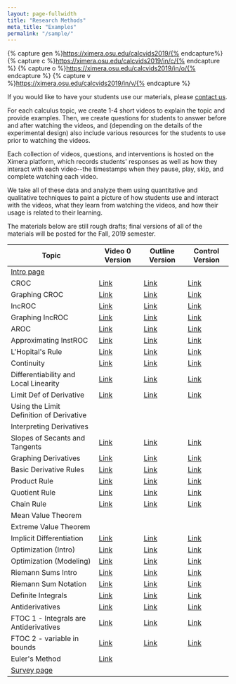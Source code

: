 ```yaml
---
layout: page-fullwidth
title: "Research Methods"
meta_title: "Examples"
permalink: "/sample/"
---
```


{% capture gen %}https://ximera.osu.edu/calcvids2019/{% endcapture%}
{% capture c %}https://ximera.osu.edu/calcvids2019/in/c/{% endcapture %}
{% capture o %}https://ximera.osu.edu/calcvids2019/in/o/{% endcapture %}
{% capture v %}https://ximera.osu.edu/calcvids2019/in/v/{% endcapture %}

If you would like to have your students use our materials, please <a href="mailto:info@calcvids.org">contact us</a>.

For each calculus topic, we create 1-4 short videos to explain the topic and provide examples. Then, we create questions for students to answer before and after watching the videos, and (depending on the details of the experimental design) also include various resources for the students to use prior to watching the videos.

Each collection of videos, questions, and interventions is hosted on the Ximera platform, which records students' responses as well as how they interact with each video--the timestamps when they pause, play, skip, and complete watching each video.

We take all of these data and analyze them using quantitative and qualitative techniques to paint a picture of how students use and interact with the videos, what they learn from watching the videos, and how their usage is related to their learning.

The materials below are still rough drafts; final versions of all of the materials will be posted for the Fall, 2019 semester.

| Topic                                    | Video 0 Version              | Outline Version              | Control Version              |
| ---------------------------------------- | ---------------------------- | ---------------------------- | ---------------------------- |
| [Intro page]({{gen}}intro/intro)         |                              |                              |                              |
| CROC                                     | [Link]({{v}}croc)            | [Link]({{o}}croc)            | [Link]({{c}}croc)            |
| Graphing CROC                            | [Link]({{v}}graphingcroc)    | [Link]({{o}}graphingcroc)    | [Link]({{c}}graphingcroc)    |
| IncROC                                   | [Link]({{v}}incroc)          | [Link]({{o}}incroc)          | [Link]({{c}}incroc)          |
| Graphing IncROC                          | [Link]({{v}}graphingincroc)  | [Link]({{o}}graphingincroc)  | [Link]({{c}}graphingincroc)  |
| AROC                                     | [Link]({{v}}aroc)            | [Link]({{o}}aroc)            | [Link]({{c}}aroc)            |
| Approximating InstROC                    | [Link]({{v}}approxiroc)      | [Link]({{o}}approxiroc)      | [Link]({{c}}approxiroc)      |
| L'Hopital's Rule                         | [Link]({{v}}lhopital)        | [Link]({{o}}lhopital)        | [Link]({{c}}lhopital)        |
| Continuity                               | [Link]({{v}}continuity)      | [Link]({{o}}continuity)      | [Link]({{c}}continuity)      |
| Differentiability and Local Linearity    | [Link]({{v}}locallin)        | [Link]({{o}}locallin)        | [Link]({{c}}locallin)        |
| Limit Def of Derivative                  | [Link]({{v}}limitdef)        | [Link]({{o}}limitdef)        | [Link]({{c}}limitdef)        |
| Using the Limit Definition of Derivative |                              |                              |                              |
| Interpreting Derivatives                 |                              |                              |                              |
| Slopes of Secants and Tangents           | [Link]({{v}}secanttangent)   | [Link]({{o}}secanttangent)   | [Link]({{c}}secanttangent)   |
| Graphing Derivatives                     | [Link]({{v}}graphingderiv)   | [Link]({{o}}graphingderiv)   | [Link]({{c}}graphingderiv)   |
| Basic Derivative Rules                   | [Link]({{v}}basicderivrules) | [Link]({{o}}basicderivrules) | [Link]({{c}}basicderivrules) |
| Product Rule                             | [Link]({{v}}product)         | [Link]({{o}}product)         | [Link]({{c}}product)         |
| Quotient Rule                            | [Link]({{v}}quotient)        | [Link]({{o}}quotient)        | [Link]({{c}}quotient)        |
| Chain Rule                               | [Link]({{v}}chain)           | [Link]({{o}}chain)           | [Link]({{c}}chain)           |
| Mean Value Theorem                       |                              |                              |                              |
| Extreme Value Theorem                    |                              |                              |                              |
| Implicit Differentiation                 | [Link]({{v}}implicit)        | [Link]({{o}}implicit)        | [Link]({{c}}implicit)        |
| Optimization (Intro)                     | [Link]({{v}}optintro)        | [Link]({{o}}optintro)        | [Link]({{c}}optintro)        |
| Optimization (Modeling)                  | [Link]({{v}}optmodel)        | [Link]({{o}}optmodel)        | [Link]({{c}}optmodel)        |
| Riemann Sums Intro                       | [Link]({{v}}rsintro)         | [Link]({{o}}rsintro)         | [Link]({{c}}rsintro)         |
| Riemann Sum Notation                     | [Link]({{v}}rsnotation)      | [Link]({{o}}rsnotation)      | [Link]({{c}}rsnotation)      |
| Definite Integrals                       | [Link]({{v}}defint)          | [Link]({{o}}defint)          | [Link]({{c}}defint)          |
| Antiderivatives                          | [Link]({{v}}antideriv)       | [Link]({{o}}antideriv)       | [Link]({{c}}antideriv)       |
| FTOC 1 - Integrals are Antiderivatives   | [Link]({{v}}ftoc1)           | [Link]({{o}}ftoc1)           | [Link]({{c}}ftoc1)           |
| FTOC 2 - variable in bounds              | [Link]({{v}}ftoc2)           | [Link]({{o}}ftoc2)           | [Link]({{c}}ftoc2)           |
| Euler's Method                           | [Link]({{gen}}euler/euler)   |                              |                              |
| [Survey page]({{gen}}survey/survey)      |                              |                              |                              |

<!--* [Constant Rate of Change](https://ximera.osu.edu/calcvids/sample/croc)-->
<!--* [Approximating Instantaneous Rates of Change](https://ximera.osu.edu/calcvids/sample/arociroc)-->
<!--* [Graphing Derivatives](https://ximera.osu.edu/calcvids/sample/graphderiv)-->
<!--* [Basic Derivative Rules](https://ximera.osu.edu/calcvids/sample/derivrules)-->
<!--* The Chain Rule (Under revision)-->
<!--* [Optimization](https://ximera.osu.edu/calcvids/sample/opt)-->
<!--* [Integrals from Riemann Sums](https://ximera.osu.edu/calcvids/sample/rs)-->
<!--* [Antiderivatives](https://ximera.osu.edu/calcvids/sample/antideriv)-->




<!--* [5: The Chain Rule](5)-->
<!--* [8: Antiderivatives](8)-->
